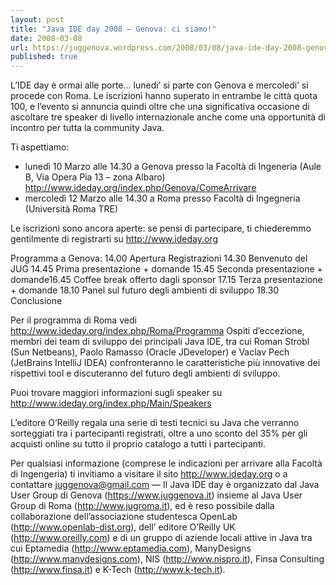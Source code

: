 ```yaml
---
layout: post
title: "Java IDE day 2008 – Genova: ci siamo!"
date: 2008-03-08
url: https://juggenova.wordpress.com/2008/03/08/java-ide-day-2008-genova-ci-siamo/
published: true 
---
```


L’IDE day è ormai alle porte… lunedi’ si parte con Genova e mercoledi’ si procede con Roma. Le iscrizioni hanno superato in entrambe le città quota 100, e l’evento si annuncia quindi oltre che una significativa occasione di ascoltare tre speaker di livello internazionale anche come una opportunità di incontro per tutta la community Java. 

Ti aspettiamo: 

* lunedì 10 Marzo alle 14.30 a Genova presso la Facoltà di Ingeneria (Aule B, Via Opera Pia 13 – zona Albaro) http://www.ideday.org/index.php/Genova/ComeArrivare 
* mercoledì 12 Marzo alle 14.30 a Roma presso Facoltà di Ingegneria (Università Roma TRE) 

Le iscrizioni sono ancora aperte: se pensi di partecipare, ti chiederemmo gentilmente di registrarti su http://www.ideday.org 

Programma a Genova: 14.00 Apertura Registrazioni 14.30 Benvenuto del JUG 14.45 Prima presentazione + domande 15.45 Seconda presentazione + domande16.45 Coffee break offerto dagli sponsor 17.15 Terza presentazione + domande 18.10 Panel sul futuro degli ambienti di sviluppo 18.30 Conclusione 

Per il programma di Roma vedi http://www.ideday.org/index.php/Roma/Programma Ospiti d’eccezione, membri dei team di sviluppo dei principali Java IDE, tra cui Roman Strobl (Sun Netbeans), Paolo Ramasso (Oracle JDeveloper) e Vaclav Pech (JetBrains IntelliJ IDEA) confronteranno le caratteristiche più innovative dei rispettivi tool e discuteranno del futuro degli ambienti di sviluppo. 

Puoi trovare maggiori informazioni sugli speaker su http://www.ideday.org/index.php/Main/Speakers 

L’editore O’Reilly regala una serie di testi tecnici su Java che verranno sorteggiati tra i partecipanti registrati, oltre a uno sconto del 35% per gli acquisti online su tutto il proprio catalogo a tutti i partecipanti. 


Per qualsiasi informazione (comprese le indicazioni per arrivare alla Facoltà di Ingengeria) ti invitiamo a visitare il sito http://www.ideday.org o a contattare juggenova@gmail.com — Il Java IDE day è organizzato dal Java User Group di Genova (https://www.juggenova.it) insieme al Java User Group di Roma (http://www.jugroma.it), ed è reso possibile dalla collaborazione dell’associazione studentesca OpenLab (http://www.openlab-dist.org), dell’ editore O’Reilly UK (http://www.oreilly.com) e di un gruppo di aziende locali attive in Java tra cui Eptamedia (http://www.eptamedia.com), ManyDesigns (http://www.manydesigns.com), NIS (http://www.nispro.it), Finsa Consulting (http://www.finsa.it) e K-Tech (http://www.k-tech.it). 
